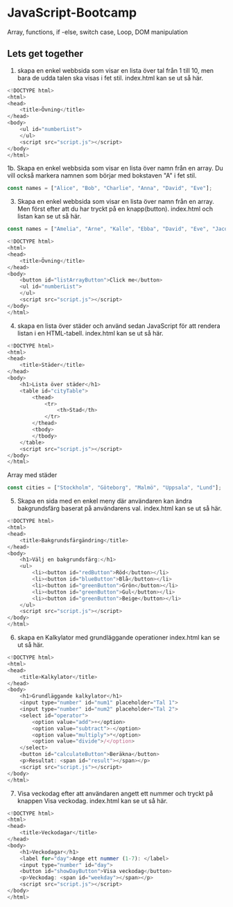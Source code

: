 # JavaScript-Bootcamp
Array, functions, if -else, switch case, Loop, DOM manipulation

## Lets get together

1. skapa en enkel webbsida som visar en lista över tal från 1 till 10, men bara de udda talen ska visas i fet stil. index.html kan se ut så här.  
```javascript
<!DOCTYPE html>
<html>
<head>
    <title>Övning</title>
</head>
<body>
    <ul id="numberList">
    </ul>
    <script src="script.js"></script>
</body>
</html>
``` 

1b. Skapa en enkel webbsida som visar en lista över namn från en array. Du vill också markera namnen som börjar med bokstaven "A" i fet stil. 

```javascript
const names = ["Alice", "Bob", "Charlie", "Anna", "David", "Eve"];
```

3. Skapa en enkel webbsida som visar en lista över namn från en array.
Men först efter att du har tryckt på en knapp(button). index.html och listan kan se ut så här.

```javascript
const names = ["Amelia", "Arne", "Kalle", "Ebba", "David", "Eve", "Jacob"];
```
```javascript
<!DOCTYPE html>
<html>
<head>
    <title>Övning</title>
</head>
<body>
    <button id="listArrayButton">Click me</button>
    <ul id="numberList">
    </ul>
    <script src="script.js"></script>
</body>
</html>
``` 



4. skapa en lista över städer och använd sedan JavaScript för att rendera listan i en HTML-tabell. index.html kan se ut så här.

```javascript
<!DOCTYPE html>
<html>
<head>
    <title>Städer</title>
</head>
<body>
    <h1>Lista över städer</h1>
    <table id="cityTable">
        <thead>
            <tr>
                <th>Stad</th>
            </tr>
        </thead>
        <tbody>
        </tbody>
    </table>
    <script src="script.js"></script>
</body>
</html>
``` 
Array med städer

```javascript
const cities = ["Stockholm", "Göteborg", "Malmö", "Uppsala", "Lund"];
```
5. Skapa en sida med en enkel meny där användaren kan ändra bakgrundsfärg
baserat på användarens val. index.html kan se ut så här.

```javascript
<!DOCTYPE html>
<html>
<head>
    <title>Bakgrundsfärgändring</title>
</head>
<body>
    <h1>Välj en bakgrundsfärg:</h1>
    <ul>
        <li><button id="redButton">Röd</button></li>
        <li><button id="blueButton">Blå</button></li>
        <li><button id="greenButton">Grön</button></li>
        <li><button id="greenButton">Gul</button></li>
        <li><button id="greenButton">Beige</button></li>
    </ul>
    <script src="script.js"></script>
</body>
</html>
``` 

6. skapa en Kalkylator med grundläggande operationer
   index.html kan se ut så här.

```javascript
<!DOCTYPE html>
<html>
<head>
    <title>Kalkylator</title>
</head>
<body>
    <h1>Grundläggande kalkylator</h1>
    <input type="number" id="num1" placeholder="Tal 1">
    <input type="number" id="num2" placeholder="Tal 2">
    <select id="operator">
        <option value="add">+</option>
        <option value="subtract">-</option>
        <option value="multiply">*</option>
        <option value="divide">/</option>
    </select>
    <button id="calculateButton">Beräkna</button>
    <p>Resultat: <span id="result"></span></p>
    <script src="script.js"></script>
</body>
</html>

``` 

7. Visa veckodag efter att användaren angett ett nummer och tryckt på knappen Visa veckodag. index.html kan se ut så här.

```javascript
<!DOCTYPE html>
<html>
<head>
    <title>Veckodagar</title>
</head>
<body>
    <h1>Veckodagar</h1>
    <label for="day">Ange ett nummer (1-7): </label>
    <input type="number" id="day">
    <button id="showDayButton">Visa veckodag</button>
    <p>Veckodag: <span id="weekday"></span></p>
    <script src="script.js"></script>
</body>
</html>

``` 

